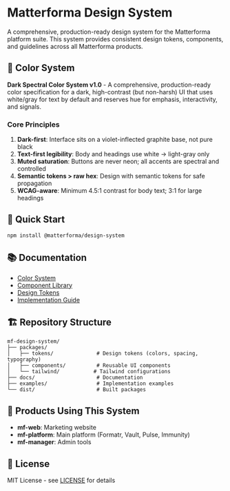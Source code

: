 # Matterforma Design System

A comprehensive, production-ready design system for the Matterforma platform suite. This system provides consistent design tokens, components, and guidelines across all Matterforma products.

## 🎨 **Color System**

**Dark Spectral Color System v1.0** - A comprehensive, production-ready color specification for a dark, high-contrast (but non-harsh) UI that uses white/gray for text by default and reserves hue for emphasis, interactivity, and signals.

### Core Principles

1. **Dark-first**: Interface sits on a violet-inflected graphite base, not pure black
2. **Text-first legibility**: Body and headings use white → light-gray only
3. **Muted saturation**: Buttons are never neon; all accents are spectral and controlled
4. **Semantic tokens > raw hex**: Design with semantic tokens for safe propagation
5. **WCAG-aware**: Minimum 4.5:1 contrast for body text; 3:1 for large headings

## 🚀 **Quick Start**

```bash
npm install @matterforma/design-system
```

## 📚 **Documentation**

- [Color System](./docs/color-system.md)
- [Component Library](./docs/components.md)
- [Design Tokens](./docs/tokens.md)
- [Implementation Guide](./docs/implementation.md)

## 🏗️ **Repository Structure**

```
mf-design-system/
├── packages/
│   ├── tokens/              # Design tokens (colors, spacing, typography)
│   ├── components/          # Reusable UI components
│   └── tailwind/           # Tailwind configurations
├── docs/                    # Documentation
├── examples/                # Implementation examples
└── dist/                    # Built packages
```

## 🔗 **Products Using This System**

- **mf-web**: Marketing website
- **mf-platform**: Main platform (Formatr, Vault, Pulse, Immunity)
- **mf-manager**: Admin tools

## 📝 **License**

MIT License - see [LICENSE](./LICENSE) for details
